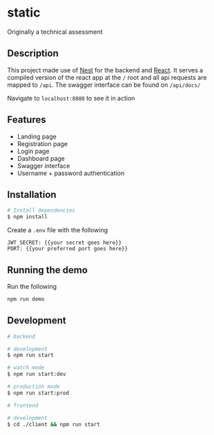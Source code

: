 # static

Originally a technical assessment

## Description

This project made use of [Nest](https://github.com/nestjs/nest) for the backend and [React](https://github.com/facebook/react). It serves a compiled version of the react app at the `/` root and all api requests are mapped to `/api`. The swagger interface can be found on `/api/docs/`

Navigate to `localhost:8080` to see it in action

## Features

- Landing page
- Registration page
- Login page
- Dashboard page
- Swagger interface
- Username + password authentication

## Installation

```bash
# Install dependencies
$ npm install

```

Create a `.env` file with the following

```env
JWT_SECRET: {{your secret goes here}}
PORT: {{your preferred port goes here}}
```

## Running the demo

Run the following

```bash
npm run demo
```

## Development

```bash
# backend

# development
$ npm run start

# watch mode
$ npm run start:dev

# production mode
$ npm run start:prod

# frontend

# development
$ cd ./client && npm run start


```
